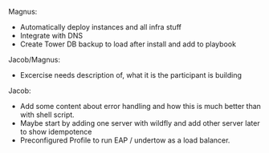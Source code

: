 Magnus:
* Automatically deploy instances and all infra stuff
* Integrate with DNS
* Create Tower DB backup to load after install and add to playbook

Jacob/Magnus:
* Excercise needs description of, what it is the participant is building

Jacob:
* Add some content about error handling and how this is much better than with shell script.
* Maybe start by adding one server with wildfly and add other server later to show idempotence
* Preconfigured Profile to run EAP / undertow as a load balancer.
